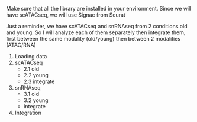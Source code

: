 
Make sure that all the library are installed in your environment.
Since we will have scATACseq, we will use Signac from Seurat 

Just a reminder, we have scATACseq and snRNAseq from 2 conditions old and young. So I will analyze each of them separately then integrate them, first between the same modality (old/young) then between 2 modalities (ATAC/RNA) 

1. Loading data
2. scATACseq
   - 2.1 old
   - 2.2 young
   - 2.3 integrate
3. snRNAseq
    - 3.1 old
    - 3.2 young
    - integrate 
4. Integration

